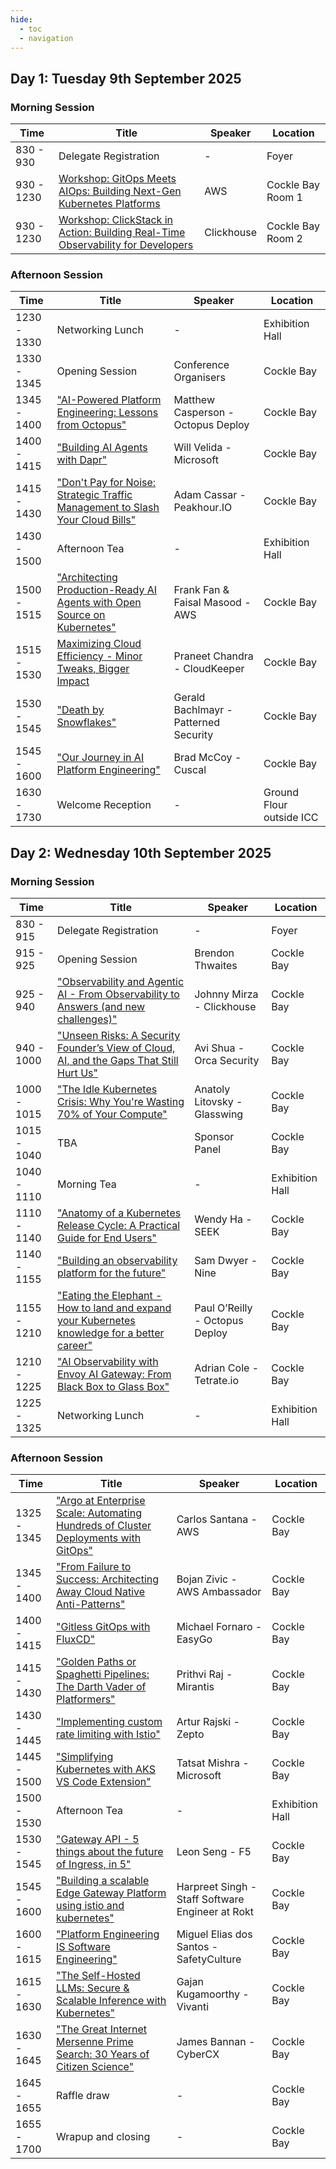 ```yaml
---
hide:
  - toc
  - navigation
---
```


## Day 1: Tuesday 9th September 2025

### Morning Session

| Time  | Title | Speaker | Location |
|---|---|---|---|
| 830 - 930 | Delegate Registration | - | Foyer |
| 930 - 1230 | [Workshop: GitOps Meets AIOps: Building Next-Gen Kubernetes Platforms](abstracts/AWSWorkshop.md) | AWS | Cockle Bay Room 1 |
| 930 - 1230 | [Workshop: ClickStack in Action: Building Real-Time Observability for Developers](abstracts/ClickhouseWorkshop.md) | Clickhouse | Cockle Bay Room 2 |

### Afternoon Session

| Time  | Title | Speaker | Location |
|---|---|---|---|
| 1230 - 1330 | Networking Lunch | - | Exhibition Hall |
| 1330 - 1345 | Opening Session | Conference Organisers | Cockle Bay |
| 1345 - 1400 | ["AI-Powered Platform Engineering: Lessons from Octopus"](abstracts/MatthewCasperson.md) | Matthew Casperson - Octopus Deploy | Cockle Bay |
| 1400 - 1415 | ["Building AI Agents with Dapr"](abstracts/WillVelida.md) | Will Velida - Microsoft | Cockle Bay |
| 1415 - 1430 | ["Don't Pay for Noise: Strategic Traffic Management to Slash Your Cloud Bills"](abstracts/AdamCassar.md) | Adam Cassar - Peakhour.IO | Cockle Bay |
| 1430 - 1500 | Afternoon Tea | - | Exhibition Hall |
| 1500 - 1515 | ["Architecting Production-Ready AI Agents with Open Source on Kubernetes"](abstracts/FrankFan.md) | Frank Fan & Faisal Masood - AWS | Cockle Bay |
| 1515 - 1530 | [Maximizing Cloud Efficiency - Minor Tweaks, Bigger Impact](abstracts/PraneetChandra.md) | Praneet Chandra - CloudKeeper | Cockle Bay |
| 1530 - 1545 | ["Death by Snowflakes"](abstracts/GeraldBachlmayr.md) | Gerald Bachlmayr - Patterned Security | Cockle Bay |
| 1545 - 1600 | ["Our Journey in AI Platform Engineering"](abstracts/BradMcCoy.md) | Brad McCoy - Cuscal | Cockle Bay |
| 1630 - 1730 | Welcome Reception | - | Ground Flour outside ICC |

## Day 2: Wednesday 10th September 2025

### Morning Session

| Time  | Title | Speaker | Location |
|---|---|---|---|
| 830 - 915 | Delegate Registration | - | Foyer |
| 915 - 925 | Opening Session | Brendon Thwaites | Cockle Bay |
| 925 - 940 | ["Observability and Agentic AI - From Observability to Answers (and new challenges)"](abstracts/JohnnyMirza.md) | Johnny Mirza - Clickhouse | Cockle Bay |
| 940 - 1000 | ["Unseen Risks: A Security Founder’s View of Cloud, AI, and the Gaps That Still Hurt Us"](abstracts/AviShua.md) | Avi Shua - Orca Security | Cockle Bay |
| 1000 - 1015 | ["The Idle Kubernetes Crisis: Why You're Wasting 70% of Your Compute"](abstracts/AnatolyLitovsky.md) | Anatoly Litovsky - Glasswing | Cockle Bay |
| 1015 - 1040 | TBA | Sponsor Panel | Cockle Bay |
| 1040 - 1110 | Morning Tea | - | Exhibition Hall |
| 1110 - 1140 | ["Anatomy of a Kubernetes Release Cycle: A Practical Guide for End Users"](abstracts/WendyHa.md) | Wendy Ha - SEEK | Cockle Bay |
| 1140 - 1155 | ["Building an observability platform for the future"](abstracts/SamDwyer.md) | Sam Dwyer - Nine | Cockle Bay |
| 1155 - 1210 | ["Eating the Elephant - How to land and expand your Kubernetes knowledge for a better career"](abstracts/PaulOReilly.md) | Paul O’Reilly - Octopus Deploy | Cockle Bay |
| 1210 - 1225 | ["AI Observability with Envoy AI Gateway: From Black Box to Glass Box"](abstracts/AdrianCole.md) | Adrian Cole - Tetrate.io | Cockle Bay |
| 1225 - 1325 | Networking Lunch | - | Exhibition Hall |

### Afternoon Session

| Time  | Title | Speaker | Location |
|---|---|---|---|
| 1325 - 1345 | ["Argo at Enterprise Scale: Automating Hundreds of Cluster Deployments with GitOps"](abstracts/CarlosSantana.md) | Carlos Santana - AWS | Cockle Bay |
| 1345 - 1400 | ["From Failure to Success: Architecting Away Cloud Native Anti-Patterns"](abstracts/BojanZivic.md) | Bojan Zivic - AWS Ambassador | Cockle Bay |
| 1400 - 1415 | ["Gitless GitOps with FluxCD"](abstracts/MichaelFornaro.md) | Michael Fornaro - EasyGo | Cockle Bay |
| 1415 - 1430 | ["Golden Paths or Spaghetti Pipelines: The Darth Vader of Platformers"](abstracts/PrithviRaj.md) | Prithvi Raj - Mirantis | Cockle Bay |
| 1430 - 1445 | ["Implementing custom rate limiting with Istio"](abstracts/ArturRajski.md) | Artur Rajski - Zepto | Cockle Bay |
| 1445 - 1500 | ["Simplifying Kubernetes with AKS VS Code Extension"](abstracts/TatsatMishra.md) | Tatsat Mishra - Microsoft | Cockle Bay |
| 1500 - 1530 | Afternoon Tea | - | Exhibition Hall |
| 1530 - 1545 | ["Gateway API - 5 things about the future of Ingress, in 5"](abstracts/LeonSeng.md) | Leon Seng - F5 | Cockle Bay |
| 1545 - 1600 | ["Building a scalable Edge Gateway Platform using istio and kubernetes"](abstracts/HarpreetSingh.md) | Harpreet Singh - Staff Software Engineer at Rokt | Cockle Bay |
| 1600 - 1615 | ["Platform Engineering IS Software Engineering"](abstracts/MiguelEliasdosSantos.md) | Miguel Elias dos Santos - SafetyCulture | Cockle Bay |
| 1615 - 1630 | ["The Self-Hosted LLMs: Secure & Scalable Inference with Kubernetes"](abstracts/GajanKugamoorthy.md) | Gajan Kugamoorthy - Vivanti | Cockle Bay |
| 1630 - 1645 | ["The Great Internet Mersenne Prime Search: 30 Years of Citizen Science"](abstracts/JamesBannan.md) | James Bannan - CyberCX | Cockle Bay |
| 1645 - 1655 | Raffle draw | - | Cockle Bay |
| 1655 - 1700 | Wrapup and closing | - | Cockle Bay |
